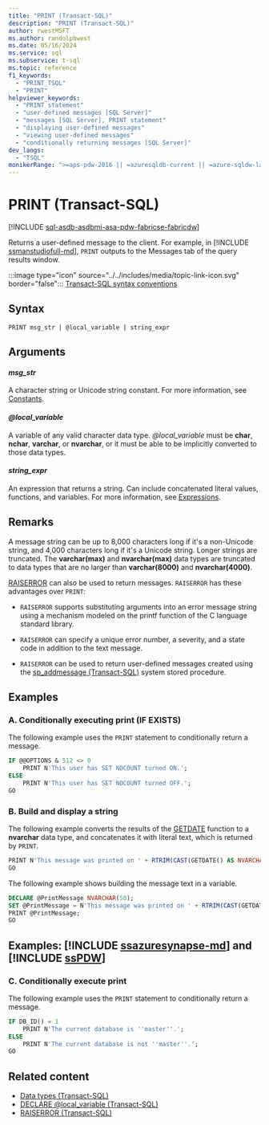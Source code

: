 ```yaml
---
title: "PRINT (Transact-SQL)"
description: "PRINT (Transact-SQL)"
author: rwestMSFT
ms.author: randolphwest
ms.date: 05/16/2024
ms.service: sql
ms.subservice: t-sql
ms.topic: reference
f1_keywords:
  - "PRINT_TSQL"
  - "PRINT"
helpviewer_keywords:
  - "PRINT statement"
  - "user-defined messages [SQL Server]"
  - "messages [SQL Server], PRINT statement"
  - "displaying user-defined messages"
  - "viewing user-defined messages"
  - "conditionally returning messages [SQL Server]"
dev_langs:
  - "TSQL"
monikerRange: ">=aps-pdw-2016 || =azuresqldb-current || =azure-sqldw-latest || >=sql-server-2016 || >=sql-server-linux-2017 || =azuresqldb-mi-current || =fabric"
---
```


# PRINT (Transact-SQL)

[!INCLUDE [sql-asdb-asdbmi-asa-pdw-fabricse-fabricdw](../../includes/applies-to-version/sql-asdb-asdbmi-asa-pdw-fabricse-fabricdw.md)]

Returns a user-defined message to the client. For example, in [!INCLUDE [ssmanstudiofull-md](../../includes/ssmanstudiofull-md.md)], `PRINT` outputs to the Messages tab of the query results window.

:::image type="icon" source="../../includes/media/topic-link-icon.svg" border="false"::: [Transact-SQL syntax conventions](../../t-sql/language-elements/transact-sql-syntax-conventions-transact-sql.md)

## Syntax

```syntaxsql
PRINT msg_str | @local_variable | string_expr
```

## Arguments

#### *msg_str*

A character string or Unicode string constant. For more information, see [Constants](../data-types/constants-transact-sql.md).

#### *@local_variable*

A variable of any valid character data type. *@local_variable* must be **char**, **nchar**, **varchar**, or **nvarchar**, or it must be able to be implicitly converted to those data types.

#### *string_expr*

An expression that returns a string. Can include concatenated literal values, functions, and variables. For more information, see [Expressions](expressions-transact-sql.md).

## Remarks

A message string can be up to 8,000 characters long if it's a non-Unicode string, and 4,000 characters long if it's a Unicode string. Longer strings are truncated. The **varchar(max)** and **nvarchar(max)** data types are truncated to data types that are no larger than **varchar(8000)** and **nvarchar(4000)**.

[RAISERROR](raiserror-transact-sql.md) can also be used to return messages. `RAISERROR` has these advantages over `PRINT`:

- `RAISERROR` supports substituting arguments into an error message string using a mechanism modeled on the printf function of the C language standard library.

- `RAISERROR` can specify a unique error number, a severity, and a state code in addition to the text message.

- `RAISERROR` can be used to return user-defined messages created using the [sp_addmessage (Transact-SQL)](../../relational-databases/system-stored-procedures/sp-addmessage-transact-sql.md) system stored procedure.

## Examples

### A. Conditionally executing print (IF EXISTS)

The following example uses the `PRINT` statement to conditionally return a message.

```sql
IF @@OPTIONS & 512 <> 0
    PRINT N'This user has SET NOCOUNT turned ON.';
ELSE
    PRINT N'This user has SET NOCOUNT turned OFF.';
GO
```

### B. Build and display a string

The following example converts the results of the [GETDATE](../functions/getdate-transact-sql.md) function to a **nvarchar** data type, and concatenates it with literal text, which is returned by `PRINT`.

```sql
PRINT N'This message was printed on ' + RTRIM(CAST(GETDATE() AS NVARCHAR(30))) + N'.';
GO
```

The following example shows building the message text in a variable.

```sql
DECLARE @PrintMessage NVARCHAR(50);
SET @PrintMessage = N'This message was printed on ' + RTRIM(CAST(GETDATE() AS NVARCHAR(30))) + N'.';
PRINT @PrintMessage;
GO
```

## Examples: [!INCLUDE [ssazuresynapse-md](../../includes/ssazuresynapse-md.md)] and [!INCLUDE [ssPDW](../../includes/sspdw-md.md)]

### C. Conditionally execute print

The following example uses the `PRINT` statement to conditionally return a message.

```sql
IF DB_ID() = 1
    PRINT N'The current database is ''master''.';
ELSE
    PRINT N'The current database is not ''master''.';
GO
```

## Related content

- [Data types (Transact-SQL)](../data-types/data-types-transact-sql.md)
- [DECLARE @local_variable (Transact-SQL)](declare-local-variable-transact-sql.md)
- [RAISERROR (Transact-SQL)](raiserror-transact-sql.md)
